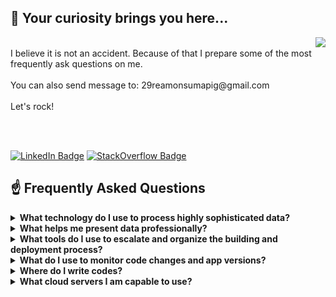## 👋 Your curiosity brings you here...
<img src="https://github-stats.liuli.lol/api?username=DSoftwareArtist&theme=vue&show_icons=true&include_all_commits=true&count_private=true" align="right">
<br>I believe it is not an accident. Because of that I prepare some of the most frequently ask questions on me.
<br><br>You can also send message to: <bold>29reamonsumapig@gmail.com</bold>
<br><br>Let's rock!

<!-- Want to know more about me? [Check out my website.](https://reamonsumapig.dev/) -->
<br><br>

[![LinkedIn Badge](https://img.shields.io/badge/LinkedIn-Profile-informational?style=flat&logo=linkedin&logoColor=0D76A8&color=0D76A8)](https://www.linkedin.com/in/reamonsumapig/)
[![StackOverflow Badge](https://img.shields.io/badge/StackOverflow-Profile-informational?style=flat&logo=stackOverflow&logoColor=orange&color=orange)](https://stackoverflow.com/users/5531941/reamon-c-sumapig)
<br>

## ☝️ Frequently Asked Questions
<details>
<summary><strong>What technology do I use to process highly sophisticated data?</strong></summary>
<ul>
  <li><a href="https://www.python.org/">Python</a></li>
  <li><a href="https://www.djangoproject.com/">Django</a></li>
  <li><a href="https://www.django-rest-framework.org/">Django Rest Framework</a></li>
  <li><a href="https://www.postgresql.org/">Postgres</a></li>
  <li><a href="https://docs.celeryq.dev/en/stable/django/first-steps-with-django.html">Celery</a></li>
  <li><a href="https://redis.io/">Redis</a></li>
  <li><a href="https://pandas.pydata.org//">Pandas</a></li>
</ul> 
</details>

<details>
<summary><strong>What helps me present data professionally?</strong></summary>
<ul>
  <li><a target="_blank" href="https://quasar.dev/">Quasar</a></li>
  <li><a target="_blank" href="https://vuejs.org/">VueJS</a></li>
  <li><a target="_blank" href="https://nuxtjs.org/">NuxtJS</a></li>
  <li><a target="_blank" href="https://www.npmjs.com/">NPM</a></li>
  <li><a target="_blank" href="https://nodejs.org/en/">NodeJS</a></li>
  <li><a target="_blank" href="https://angularjs.org/">AngularJs</a></li>
  <li><a target="_blank" href="https://www.javascript.com/">Javascript</a></li>
  <li><a target="_blank" href="https://getbootstrap.com/">Bootstrap4</a></li>
  <li><a target="_blank" href="https://en.wikipedia.org/wiki/CSS">CSS</a></li>
</ul> 
</details>

<details>
<summary><strong>What tools do I use to escalate and organize the building and deployment process? </strong></summary>
<ul>
  <li><a target="_blank" href="https://www.docker.com/">Docker</a></li>
  <li><a target="_blank" href="https://docs.docker.com/compose/">Docker-Compose</a></li>
  <li><a target="_blank" href="https://www.nginx.com/">Nginx</a></li>
  <li><a target="_blank" href="http://supervisord.org/">Supervisord</a></li>
  <li><a target="_blank" href="https://www.fabfile.org/installing.html">Fabric</a></li>
  <li><a target="_blank" href="https://kubernetes.io/">Kubernetes</a></li>
  <li><a target="_blank" href="https://circleci.com/">Circleci</a></li>
</ul>
</details>

<details>
<summary><strong>What do I use to monitor code changes and app versions?</strong></summary>
<ul>
  <li><a target="_blank" href="https://github.com/">Github</a></li>
  <li><a target="_blank" href="https://bitbucket.org/product/">Bitbucket</a></li>
</ul>
</details>

<details>
<summary><strong>Where do I write codes?</strong></summary>
<ul>
  <li><a target="_blank" href="https://visualstudio.microsoft.com/">Visual Studio</a></li>
  <li><a target="_blank" href="https://www.vim.org/">Vim</a></li>
  <li><a target="_blank" href="https://help.gnome.org/users/gedit/stable/">Gedit</a></li>
</ul>
</details>

<details>
<summary><strong>What cloud servers I am capable to use?</strong></summary>
<ul>
  <li><a target="_blank" href="https://cloud.google.com/">Google Cloud</a></li>
  <li><a target="_blank" href="https://www.digitalocean.com/">Digital Ocean</a></li>
  <li><a target="_blank" href="https://aws.amazon.com/">Amazon Web Services</a></li>
  <li><a target="_blank" href="https://www.heroku.com/">Heroku</a></li>
</ul>
</details>
